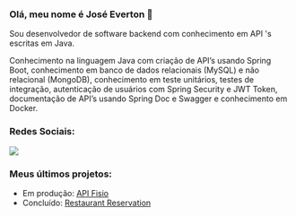 ### Olá, meu nome é José Everton 👋

Sou desenvolvedor de software backend com conhecimento em API 's escritas em Java.

Conhecimento na linguagem Java com criação de API’s usando Spring Boot, conhecimento em banco de dados relacionais (MySQL) e não relacional (MongoDB), conhecimento em teste unitários, testes de integração, autenticação de usuários com Spring Security e JWT Token, documentação de API’s usando Spring Doc e Swagger e conhecimento em Docker.
 

### Redes Sociais: 
<a href="https://www.linkedin.com/in/joseeverton">
<img src="https://img.shields.io/badge/LinkedIn-0077B5?style=for-the-badge&logo=linkedin&logoColor=white" />
<a/>


### Meus últimos projetos: 

- Em produção: [API Fisio](https://github.com/EvertonJunior/api-fisio)
- Concluído: [Restaurant Reservation](https://github.com/EvertonJunior/restaurant-reservation-springboot-jpa)
